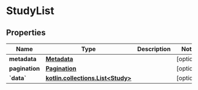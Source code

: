 
# StudyList

## Properties
| Name | Type | Description | Notes |
| ------------ | ------------- | ------------- | ------------- |
| **metadata** | [**Metadata**](Metadata.md) |  |  [optional] |
| **pagination** | [**Pagination**](Pagination.md) |  |  [optional] |
| **&#x60;data&#x60;** | [**kotlin.collections.List&lt;Study&gt;**](Study.md) |  |  [optional] |



